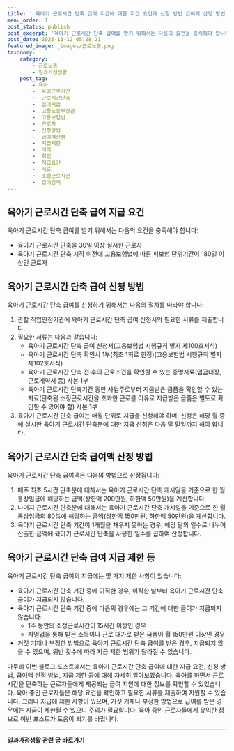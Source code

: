```yaml
---
title: ' 육아기 근로시간 단축 급여 지급에 대한 지급 요건과 신청 방법 급여액 산정 방법 지급 제한 등'
menu_order: 1
post_status: publish
post_excerpt: '육아기 근로시간 단축 급여를 받기 위해서는 다음의 요건을 충족해야 합니다 '
post_date: 2023-11-12 05:28:21
featured_image: _images/근로노동.png
taxonomy:
    category:
        - 근로노동
        - 일과가정생활
    post_tag:
        - 육아
        -  육아근로시간
        -  근로시간단축
        -  급여지급
        -  고용노동부장관
        -  고용보험법
        -  근로자
        -  신청방법
        -  급여액산정
        -  지급제한
        -  이직
        -  취업
        -  지급요건
        -  서류
        -  소정근로시간
        -  급여감액
---
```



##   육아기 근로시간 단축 급여 지급 요건
육아기 근로시간 단축 급여를 받기 위해서는 다음의 요건을 충족해야 합니다:
- 육아기 근로시간 단축을 30일 이상 실시한 근로자
- 육아기 근로시간 단축 시작 이전에 고용보험법에 따른 피보험 단위기간이 180일 이상인 근로자

##   육아기 근로시간 단축 급여 신청 방법
육아기 근로시간 단축 급여를 신청하기 위해서는 다음의 절차를 따라야 합니다:
1. 관할 직업안정기관에 육아기 근로시간 단축 급여 신청서와 필요한 서류를 제출합니다.
2. 필요한 서류는 다음과 같습니다:
   - 육아기 근로시간 단축 급여 신청서(고용보험법 시행규칙 별지 제100호서식)
   - 육아기 근로시간 단축 확인서 1부(최초 1회로 한정)(고용보험법 시행규칙 별지 제102호서식)
   - 육아기 근로시간 단축 전·후의 근로조건을 확인할 수 있는 증명자료(임금대장, 근로계약서 등) 사본 1부
   - 육아기 근로시간 단축기간 동안 사업주로부터 지급받은 금품을 확인할 수 있는 자료(단축된 소정근로시간을 초과한 근로를 이유로 지급받은 금품은 별도로 확인할 수 있어야 함) 사본 1부
3. 육아기 근로시간 단축 급여는 매월 단위로 지급을 신청해야 하며, 신청은 해당 월 중에 실시한 육아기 근로시간 단축분에 대한 지급 신청은 다음 달 말일까지 해야 합니다.

##   육아기 근로시간 단축 급여액 산정 방법
육아기 근로시간 단축 급여액은 다음의 방법으로 산정됩니다:
1. 매주 최초 5시간 단축분에 대해서는 육아기 근로시간 단축 개시일을 기준으로 한 월 통상임금에 해당하는 금액(상한액 200만원, 하한액 50만원)을 계산합니다.
2. 나머지 근로시간 단축분에 대해서는 육아기 근로시간 단축 개시일을 기준으로 한 월 통상임금의 80%에 해당하는 금액(상한액 150만원, 하한액 50만원)을 계산합니다.
3. 육아기 근로시간 단축 기간이 1개월을 채우지 못하는 경우, 해당 달의 일수로 나누어 산출한 금액에 육아기 근로시간 단축을 사용한 일수를 곱하여 산정합니다.

##   육아기 근로시간 단축 급여 지급 제한 등
육아기 근로시간 단축 급여의 지급에는 몇 가지 제한 사항이 있습니다:
- 육아기 근로시간 단축 기간 중에 이직한 경우, 이직한 날부터 육아기 근로시간 단축 급여가 지급되지 않습니다.
- 육아기 근로시간 단축 기간 중에 다음의 경우에는 그 기간에 대한 급여가 지급되지 않습니다:
  - 1주 동안의 소정근로시간이 15시간 이상인 경우
  - 자영업을 통해 받은 소득이나 근로 대가로 받은 금품이 월 150만원 이상인 경우
- 거짓 기재나 부정한 방법으로 육아기 근로시간 단축 급여를 받은 경우, 지급되지 않을 수 있으며, 위반 횟수에 따라 지급 제한 범위가 달라질 수 있습니다.

마무리
이번 블로그 포스트에서는 육아기 근로시간 단축 급여에 대한 지급 요건, 신청 방법, 급여액 산정 방법, 지급 제한 등에 대해 자세히 알아보았습니다. 육아를 하면서 근로시간을 단축하는 근로자들에게 제공되는 급여 지원에 대한 정보를 확인할 수 있었습니다. 육아 중인 근로자들은 해당 요건을 확인하고 필요한 서류를 제출하여 지원할 수 있습니다. 그러나 지급에 제한 사항이 있으며, 거짓 기재나 부정한 방법으로 급여를 받은 경우에는 지급이 제한될 수 있으니 주의가 필요합니다. 육아 중인 근로자들에게 유익한 정보로 이번 포스트가 도움이 되기를 바랍니다.
<!-- wp:separator -->
<hr class="wp-block-separator has-alpha-channel-opacity"/>
<!-- /wp:separator -->

<!-- wp:group {"backgroundColor":"base","layout":{"type":"constrained"}} -->
<div class="wp-block-group has-base-background-color has-background"><!-- wp:paragraph {"align":"center","fontSize":"medium"} -->
<p class="has-text-align-center has-large-font-size"><strong>일과가정생활 관련 글 바로가기</strong></p>
<!-- /wp:paragraph -->


<!-- wp:latest-posts
{"categories":[{"id":10918,"count":19,"description":"","link":"https://uknowlaw.com/category/%ec%9d%bc%ea%b3%bc%ea%b0%80%ec%a0%95%ec%83%9d%ed%99%9c/","name":"일과가정생활","slug":"일과가정생활","taxonomy":"category","parent":0,"meta":[],"_links":{"self":[{"href":"https://uknowlaw.com/wp-json/wp/v2/categories/10918"}],"collection":[{"href":"https://uknowlaw.com/wp-json/wp/v2/categories"}],"about":[{"href":"https://uknowlaw.com/wp-json/wp/v2/taxonomies/category"}],"wp:post_type":[{"href":"https://uknowlaw.com/wp-json/wp/v2/posts?categories=10918"}],"curies":[{"name":"wp","href":"https://api.w.org/{rel}","templated":true}]}}],"postsToShow":100,"excerptLength":28,"postLayout":"grid","columns":2,"featuredImageAlign":"left","featuredImageSizeSlug":"large","fontSize":"small"} /--></div>
<!-- /wp:group -->